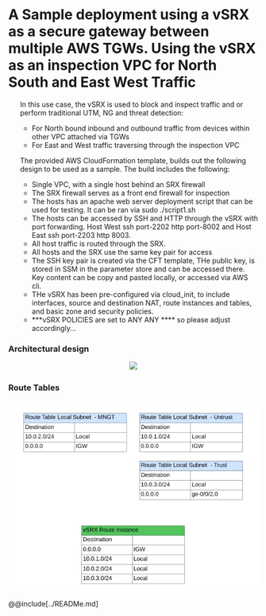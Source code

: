 # A Sample deployment using a vSRX as a secure gateway between multiple AWS TGWs. Using the vSRX as an inspection VPC for North South and East West Traffic 

<ul>
In this use case, the vSRX is used to block and inspect traffic and or perform traditional UTM, NG and threat detection:

* For North bound inbound and outbound traffic from devices within other VPC attached via TGWs
* For East and West traffic traversing through the inspection VPC
</ul>
<ul>

The provided AWS CloudFormation template, builds out the following design to be used as a sample.
The build includes the following:
* Single VPC, with a single host behind an SRX firewall 
* The SRX firewall serves as a front end firewall for inspection
* The hosts has an apache web server deployment script that can be used for testing. It can be ran via sudo ./script1.sh
* The hosts can be accessed by SSH and HTTP through the vSRX with port forwarding. Host West ssh port-2202 http port-8002 and Host East ssh port-2203 http 8003.   
* All host traffic is routed through the SRX.
* All hosts and the SRX use the same key pair for access
* The SSH key pair is created via the CFT template,  THe public key, is stored in SSM in the parameter store and can be accessed there. Key content can be copy and pasted locally, or accessed via AWS cli. 
* THe vSRX has been pre-configured via cloud_init, to include interfaces, source and destination NAT, route instances and tables, and basic zone and security policies. 
*    ***vSRX POLICIES are set to ANY ANY **** so please adjust accordingly...   
    

</ul>

<h3> Architectural design  </h3>
<p align="center">
<img src="./png/.png" width="1000"/></center>
</p>

<h3> Route Tables  </h3>
<p align="center">
<img src="./png/routes.png" width="1000"/></center>
</p>

@@include[../READMe.md]








